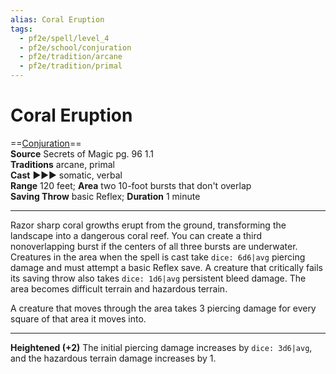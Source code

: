 ```yaml
---
alias: Coral Eruption
tags:
  - pf2e/spell/level_4
  - pf2e/school/conjuration
  - pf2e/tradition/arcane
  - pf2e/tradition/primal
---
```


# Coral Eruption

==[Conjuration](Conjuration.md)==  
__Source__ Secrets of Magic pg. 96 1.1  
**Traditions** arcane, primal  
**Cast** ►►► somatic, verbal  
**Range** 120 feet; **Area** two 10-foot bursts that don't overlap  
**Saving Throw** basic Reflex; **Duration** 1 minute

---

Razor sharp coral growths erupt from the ground, transforming the landscape into a dangerous coral reef. You can create a third nonoverlapping burst if the centers of all three bursts are underwater. Creatures in the area when the spell is cast take `dice: 6d6|avg` piercing damage and must attempt a basic Reflex save. A creature that critically fails its saving throw also takes `dice: 1d6|avg` persistent bleed damage. The area becomes difficult terrain and hazardous terrain.

A creature that moves through the area takes 3 piercing damage for every square of that area it moves into.

<hr>

**Heightened (+2)** The initial piercing damage increases by `dice: 3d6|avg`, and the hazardous terrain damage increases by 1.
